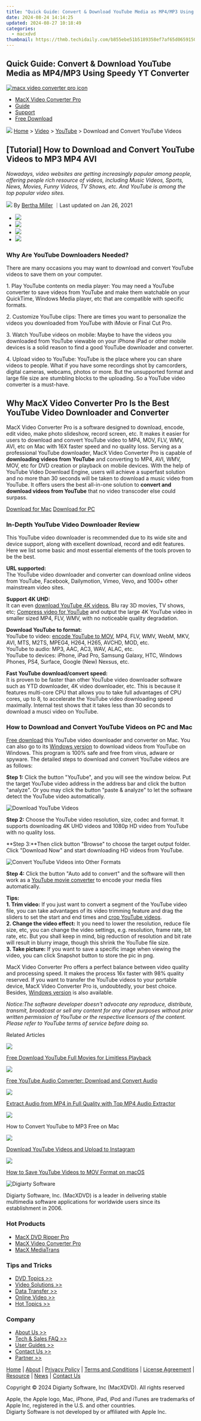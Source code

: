 ```yaml
---
title: "Quick Guide: Convert & Download YouTube Media as MP4/MP3 Using Speedy YT Converter"
date: 2024-08-24 14:14:25
updated: 2024-08-27 10:18:49
categories:
  - macxdvd
thumbnail: https://thmb.techidaily.com/b855ebe51b5189358ef7af65d06591503136d0471619c6e6540592a14f8eb424.jpg
---
```


## Quick Guide: Convert & Download YouTube Media as MP4/MP3 Using Speedy YT Converter

[![macx video converter pro icon](https://www.macxdvd.com/mac-dvd-video-converter-how-to/../image-style/new-seo/icon11.png)](https://tools.techidaily.com/macxdvd/products/)

* [MacX Video Converter Pro](https://tools.techidaily.com/macxdvd/products/)
* [Guide](https://tools.techidaily.com/macxdvd/products/)
* [Support](https://tools.techidaily.com/macxdvd/products/)
* [Free Download](https://tools.techidaily.com/macxdvd/products/)



![](https://www.macxdvd.com/mac-dvd-video-converter-how-to/../image-style/new-seo/icon7.png) [Home](https://tools.techidaily.com/macxdvd/products/) \> [Video](https://tools.techidaily.com/macxdvd/products/) \> [YouTube](https://tools.techidaily.com/macxdvd/products/) \> Download and Convert YouTube Videos

## \[Tutorial\] How to Download and Convert YouTube Videos to MP3 MP4 AVI 



_Nowadays, video websites are getting increasingly popular among people, offering people rich resource of videos, including Music Videos, Sports, News, Movies, Funny Videos, TV Shows, etc. And YouTube is among the top popular video sites._ 

![](https://www.macxdvd.com/mac-dvd-video-converter-how-to/../image-style/new-seo/icon6.png) By [Bertha Miller](https://www.linkedin.com/in/bertha-miller-7a324990/) ｜Last updated on Jan 26, 2021

* [![](https://www.macxdvd.com/mac-dvd-video-converter-how-to/../image-style/new-seo/share-fa.jpg)](https://www.facebook.com/sharer/sharer.php?u=https://www.macxdvd.com/mac-dvd-video-converter-how-to/how-to-download-and-convert-youtube-videos.htm)
* [![](https://www.macxdvd.com/mac-dvd-video-converter-how-to/../image-style/new-seo/share-tw.jpg)](https://twitter.com/intent/tweet?url=https://www.macxdvd.com/mac-dvd-video-converter-how-to/how-to-download-and-convert-youtube-videos.htm&text=)
* [![](https://www.macxdvd.com/mac-dvd-video-converter-how-to/../image-style/new-seo/share-email.jpg)](https://www.macxdvd.com/mac-dvd-video-converter-how-to/mailto:info@example.com?&subject=&body=https://www.macxdvd.com/mac-dvd-video-converter-how-to/how-to-download-and-convert-youtube-videos.htm)
* [![](https://www.macxdvd.com/mac-dvd-video-converter-how-to/../image-style/new-seo/share-in.jpg)](https://www.linkedin.com/shareArticle?mini=true&url=https://www.macxdvd.com/mac-dvd-video-converter-how-to/how-to-download-and-convert-youtube-videos.htm&title=&summary=&source=)

### Why Are YouTube Downloaders Needed?

There are many occasions you may want to download and convert YouTube videos to save them on your computer. 

1\. Play YouTube contents on media player: You may need a YouTube converter to save videos from YouTube and make them watchable on your QuickTime, Windows Media player, etc that are compatible with specific formats. 

2\. Customize YouTube clips: There are times you want to personalize the videos you downloaded from YouTube with iMovie or Final Cut Pro.

3\. Watch YouTube videos on mobile: Maybe to have the videos you downloaded from YouTube viewable on your iPhone iPad or other mobile devices is a solid reason to find a good YouTube downloader and converter. 

4\. Upload video to YouTube: YouTube is the place where you can share videos to people. What if you have some recordings shot by camcorders, digital cameras, webcams, photos or more. But the unsupported format and large file size are stumbling blocks to the uploading. So a YouTube video converter is a must-have. 

## Why MacX Video Converter Pro Is the Best YouTube Video Downloader and Converter

MacX Video Converter Pro is a software designed to download, encode, edit video, make photo slideshow, record screen, etc. It makes it easier for users to download and convert YouTube video to MP4, MOV, FLV, WMV, AVI, etc on Mac with 16X faster speed and no quality loss. Serving as a professional YouTube downloader, MacX Video Converter Pro is capable of **downloading videos from YouTube** and converting to MP4, AVI, WMV, MOV, etc for DVD creation or playback on mobile devices. With the help of YouTube Video Download Engine, users will achieve a superfast solution and no more than 30 seconds will be taken to download a music video from YouTube. It offers users the best all-in-one solution to **convert and download videos from YouTube** that no video transcoder else could surpass. 

[Download for Mac](https://tools.techidaily.com/macxdvd/products/) [Download for PC](https://tools.techidaily.com/macxdvd/products/) 

### In-Depth YouTube Video Downloader Review 

This YouTube video downloader is recommended due to its wide site and device support, along with excellent download, record and edit features. Here we list some basic and most essential elements of the tools proven to be the best.

**URL supported:**   
 The YouTube video downloader and converter can download online videos from YouTube, Facebook, Dailymotion, Vimeo, Vevo, and 1000+ other mainstream video sites. 

**Support 4K UHD:**   
 It can even [download YouTube 4K videos](https://tools.techidaily.com/macxdvd/products/), Blu ray 3D movies, TV shows, etc; [Compress video for YouTube](https://tools.techidaily.com/macxdvd/products/) and output the large 4K YouTube video in smaller sized MP4, FLV, WMV, with no noticeable quality degradation.

**Download YouTube to format:**   
 YouTube to video: [encode YouTube to MOV](https://tools.techidaily.com/macxdvd/products/), MP4, FLV, WMV, WebM, MKV, AVI, MTS, M2TS, MPEG4, H264, H265, AVCHD, MOD, etc.  
 YouTube to audio: MP3, AAC, AC3, WAV, ALAC, etc.  
 YouTube to devices: iPhone, iPad Pro, Samsung Galaxy, HTC, Windows Phones, PS4, Surface, Google (New) Nexsus, etc.

 **Fast YouTube download/convert speed:**   
It is proven to be faster than other YouTube video downloader software such as YTD downloader, 4K video downloader, etc. This is because it features multi-core CPU that allows you to take full advantages of CPU cores, up to 8, to accelerate the YouTube video downloading speed maximally. Internal test shows that it takes less than 30 seconds to download a musci video on YouTube. 

### How to Download and Convert YouTube Videos on PC and Mac

[Free download](https://tools.techidaily.com/macxdvd/products/) this YouTube video downloader and converter on Mac. You can also go to its [Windows version](https://tools.techidaily.com/macxdvd/products/) to download videos from YouTube on Windows. This program is 100% safe and free from virus, adware or spyware. The detailed steps to download and convert YouTube videos are as follows:

**Step 1:** Click the button "YouTube", and you will see the window below. Put the target YouTube video address in the address bar and click the button "analyze". Or you may click the button "paste & analyze" to let the software detect the YouTube video automatically. 

![Download YouTube Videos](https://www.macxdvd.com/mac-dvd-video-converter-how-to/article-image/download-videos-macos.jpg) 

**Step 2:** Choose the YouTube video resolution, size, codec and format. It supports downloading 4K UHD videos and 1080p HD video from YouTube with no quality loss. 

**Step 3:**Then click button "Browse" to choose the target output folder. Click "Download Now" and start downloading HD videos from YouTube.

![Convert YouTube Videos into Other Formats](https://www.macxdvd.com/mac-dvd-video-converter-how-to/article-image/ll-mvcp-011702.jpg) 

**Step 4:** Click the button &quot;Auto add to convert&quot; and the software will then work as a [YouTube movie converter](https://tools.techidaily.com/macxdvd/products/) to encode your media files automatically.

**Tips:**  
**1\. Trim video:** If you just want to convert a segment of the YouTube video file, you can take advantages of its video trimming feature and drag the sliders to set the start and end times and [crop YouTube videos](https://tools.techidaily.com/macxdvd/products/).   
**2\. Change the video effect:** It you need to lower the resolution, reduce file size, etc, you can change the video settings, e.g. resolution, frame rate, bit rate, etc. But you shall keep in mind, big reduction of resolution and bit rate will result in blurry image, though this shrink the YouTube file size.   
**3\. Take picture:** If you want to save a specific image when viewing the video, you can click Snapshot button to store the pic in png.

MacX Video Converter Pro offers a perfect balance between video quality and processing speed. It makes the process 16x faster with 98% quality reserved. If you want to transfer the YouTube videos to your portable device, MacX Video Converter Pro is, undoubtedly, your best choice. Besides, [Windows version](https://tools.techidaily.com/macxdvd/products/) is also available.

_Notice:The software developer doesn't advocate any reproduce, distribute, transmit, broadcast or sell any content for any other purposes without prior written permission of YouTube or the respective licensors of the content. Please refer to YouTube terms of service before doing so._



Related Articles

![](https://www.macxdvd.com/mac-dvd-video-converter-how-to/../image-style/new-seo/pic7.jpg)

[Free Download YouTube Full Movies for Limitless Playback](https://tools.techidaily.com/macxdvd/products/) 

![](https://www.macxdvd.com/mac-dvd-video-converter-how-to/../image-style/new-seo/pic6.jpg)

[Free YouTube Audio Converter: Download and Convert Audio](https://tools.techidaily.com/macxdvd/products/) 

![](https://www.macxdvd.com/mac-dvd-video-converter-how-to/../image-style/new-seo/pic5.jpg)

[Extract Audio from MP4 in Full Quality with Top MP4 Audio Extractor](https://tools.techidaily.com/macxdvd/products/) 

![](https://www.macxdvd.com/mac-dvd-video-converter-how-to/../image-style/new-seo/pic4.jpg)

 How to Convert YouTube to MP3 Free on Mac

![](https://www.macxdvd.com/mac-dvd-video-converter-how-to/../image-style/new-seo/pic3.jpg)

[Download YouTube Videos and Upload to Instagram](https://tools.techidaily.com/macxdvd/products/) 

![](https://www.macxdvd.com/mac-dvd-video-converter-how-to/../image-style/new-seo/pic2.jpg)

[How to Save YouTube Videos to MOV Format on macOS](https://www.macxdvd.com/mac-dvd-video-converter-how-to/download-convert-youtube-videos-to-mov-on-mac.htm 
) 



![Digiarty Software](https://www.macxdvd.com/mac-dvd-video-converter-how-to/../icon/logo.png) 

Digiarty Software, Inc. (MacXDVD) is a leader in delivering stable multimedia software applications for worldwide users since its establishment in 2006.

### Hot Products

* [MacX DVD Ripper Pro](https://tools.techidaily.com/macxdvd/products/)
* [MacX Video Converter Pro](https://tools.techidaily.com/macxdvd/products/)
* [MacX MediaTrans](https://tools.techidaily.com/macxdvd/products/)

### Tips and Tricks

* [DVD Topics >>](https://tools.techidaily.com/macxdvd/products/)
* [Video Solutions >>](https://tools.techidaily.com/macxdvd/products/)
* [Data Transfer >>](https://tools.techidaily.com/macxdvd/products/)
* [Online Video >>](https://tools.techidaily.com/macxdvd/products/)
* [Hot Topics >>](https://tools.techidaily.com/macxdvd/products/)

### Company

* [About Us >>](https://tools.techidaily.com/macxdvd/products/)
* [Tech & Sales FAQ >>](https://tools.techidaily.com/macxdvd/products/)
* [User Guides >>](https://tools.techidaily.com/macxdvd/products/)
* [Contact Us >>](https://tools.techidaily.com/macxdvd/products/)
* [Partner >>](https://tools.techidaily.com/macxdvd/products/)



[Home](https://tools.techidaily.com/macxdvd/products/) | [About](https://tools.techidaily.com/macxdvd/products/) | [Privacy Policy](https://tools.techidaily.com/macxdvd/products/) | [Terms and Conditions](https://tools.techidaily.com/macxdvd/products/) | [License Agreement](https://tools.techidaily.com/macxdvd/products/) | [Resource](https://tools.techidaily.com/macxdvd/products/) | [News](https://tools.techidaily.com/macxdvd/products/) | [Contact Us](https://tools.techidaily.com/macxdvd/products/)

Copyright © 2024 Digiarty Software, Inc (MacXDVD). All rights reserved

Apple, the Apple logo, Mac, iPhone, iPad, iPod and iTunes are trademarks of Apple Inc, registered in the U.S. and other countries.  
Digiarty Software is not developed by or affiliated with Apple Inc.

<ins class="adsbygoogle"
     style="display:block"
     data-ad-format="autorelaxed"
     data-ad-client="ca-pub-7571918770474297"
     data-ad-slot="1223367746"></ins>



<ins class="adsbygoogle"
     style="display:block"
     data-ad-client="ca-pub-7571918770474297"
     data-ad-slot="8358498916"
     data-ad-format="auto"
     data-full-width-responsive="true"></ins>

